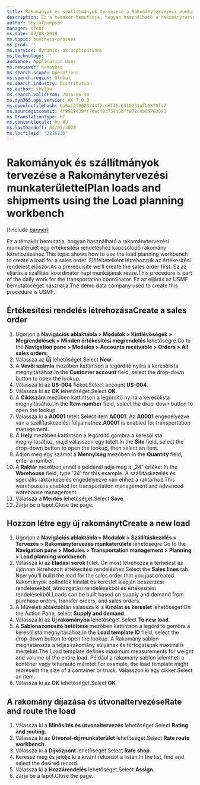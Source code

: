```yaml
---
title: Rakományok és szállítmányok tervezése a Rakománytervezési munkaterülettel
description: Ez a témakör bemutatja, hogyan használható a rakománytervezési munkaterület egy értékesítési rendeléshez kapcsolódó rakomány létrehozásához.
author: ShylaThompson
manager: tfehr
ms.date: 07/08/2019
ms.topic: business-process
ms.prod: ''
ms.service: dynamics-ax-applications
ms.technology: ''
audience: Application User
ms.reviewer: kamaybac
ms.search.scope: Operations
ms.search.region: Global
ms.search.industry: Distribution
ms.author: shylaw
ms.search.validFrom: 2016-06-30
ms.dyn365.ops.version: AX 7.0.0
ms.openlocfilehash: 6a6af2f0623744f2cddf46c0310231afb0870fd7
ms.sourcegitcommit: 4f9912439ff78acf0c754d5bff972c4b85763093
ms.translationtype: HT
ms.contentlocale: hu-HU
ms.lasthandoff: 04/02/2020
ms.locfileid: "3216735"
---
```

# <a name="plan-loads-and-shipments-using-the-load-planning-workbench"></a><span data-ttu-id="985f9-103">Rakományok és szállítmányok tervezése a Rakománytervezési munkaterülettel</span><span class="sxs-lookup"><span data-stu-id="985f9-103">Plan loads and shipments using the Load planning workbench</span></span>

[!include [banner](../../includes/banner.md)]

<span data-ttu-id="985f9-104">Ez a témakör bemutatja, hogyan használható a rakománytervezési munkaterület egy értékesítési rendeléshez kapcsolódó rakomány létrehozásához.</span><span class="sxs-lookup"><span data-stu-id="985f9-104">This topic shows how to use the load planning workbench to create a load for a sales order.</span></span> <span data-ttu-id="985f9-105">Előfeltételként létrehozzuk az értékesítési rendelést először.</span><span class="sxs-lookup"><span data-stu-id="985f9-105">As a prerequisite we'll create the sales order first.</span></span> <span data-ttu-id="985f9-106">Ez az eljárás a szállítási koordinátor napi munkájának része.</span><span class="sxs-lookup"><span data-stu-id="985f9-106">This procedure is part of the daily work for the transportation coordinator.</span></span> <span data-ttu-id="985f9-107">Ez az eljárás az USMF bemutatócéget használja.</span><span class="sxs-lookup"><span data-stu-id="985f9-107">The demo data company used to create this procedure is USMF.</span></span>


## <a name="create-a-sales-order"></a><span data-ttu-id="985f9-108">Értékesítési rendelés létrehozása</span><span class="sxs-lookup"><span data-stu-id="985f9-108">Create a sales order</span></span>
1. <span data-ttu-id="985f9-109">Ugorjon a **Navigációs ablaktábla > Modulok > Kintlévőségek > Megrendelések > Minden értékesítési megrendelés** lehetőségre.</span><span class="sxs-lookup"><span data-stu-id="985f9-109">Go to the **Navigation pane > Modules > Accounts receivable > Orders > All sales orders**.</span></span>
2. <span data-ttu-id="985f9-110">Válassza az **Új** lehetőséget.</span><span class="sxs-lookup"><span data-stu-id="985f9-110">Select **New**.</span></span>
3. <span data-ttu-id="985f9-111">A **Vevői számla** mezőben kattintson a legördítő nyílra a keresőlista megnyitásához.</span><span class="sxs-lookup"><span data-stu-id="985f9-111">In the **Customer account** field, select the drop-down button to open the lookup.</span></span>
4. <span data-ttu-id="985f9-112">Válassza ki az **US-004** fiókot.</span><span class="sxs-lookup"><span data-stu-id="985f9-112">Select account **US-004**.</span></span>
5. <span data-ttu-id="985f9-113">Válassza ki az **OK** lehetőséget.</span><span class="sxs-lookup"><span data-stu-id="985f9-113">Select **OK**.</span></span>
6. <span data-ttu-id="985f9-114">A **Cikkszám** mezőben kattintson a legördítő nyílra a keresőlista megnyitásához.</span><span class="sxs-lookup"><span data-stu-id="985f9-114">In the **Item number** field, select the drop-down button to open the lookup.</span></span>
7. <span data-ttu-id="985f9-115">Válassza ki a **A0001** tételt.</span><span class="sxs-lookup"><span data-stu-id="985f9-115">Select item **A0001**.</span></span> <span data-ttu-id="985f9-116">Az **A0001** engedélyezve van a szállításkezelési folyamathoz.</span><span class="sxs-lookup"><span data-stu-id="985f9-116">**A0001** is enabled for transportation management.</span></span>  
8. <span data-ttu-id="985f9-117">A **Hely** mezőben kattintson a legördítő gombra a keresőlista megnyitásához, majd válasszon egy tételt.</span><span class="sxs-lookup"><span data-stu-id="985f9-117">In the **Site** field, select the drop-down button to open the lookup, then select an item.</span></span>
9. <span data-ttu-id="985f9-118">Adjon meg egy számot a **Mennyiség** mezőben.</span><span class="sxs-lookup"><span data-stu-id="985f9-118">In the **Quantity** field, enter a number.</span></span>
10. <span data-ttu-id="985f9-119">A **Raktár** mezőben ennél a példánál adja meg a „24” értéket.</span><span class="sxs-lookup"><span data-stu-id="985f9-119">In the **Warehouse** field, type '24' for this example.</span></span> <span data-ttu-id="985f9-120">A szállításkezelés és speciális raktárkezelés engedélyezve van ehhez a raktárhoz.</span><span class="sxs-lookup"><span data-stu-id="985f9-120">This warehouse is enabled for transportation management and advanced warehouse management.</span></span>  
11. <span data-ttu-id="985f9-121">Válassza a **Mentés** lehetőséget.</span><span class="sxs-lookup"><span data-stu-id="985f9-121">Select **Save**.</span></span>
12. <span data-ttu-id="985f9-122">Zárja be a lapot.</span><span class="sxs-lookup"><span data-stu-id="985f9-122">Close the page.</span></span>

## <a name="create-a-new-load"></a><span data-ttu-id="985f9-123">Hozzon létre egy új rakományt</span><span class="sxs-lookup"><span data-stu-id="985f9-123">Create a new load</span></span>
1. <span data-ttu-id="985f9-124">Ugorjon a **Navigációs ablaktábla > Modulok > Szállításkezelés > Tervezés > Rakománytervezés munkaterülete** lehetőségre.</span><span class="sxs-lookup"><span data-stu-id="985f9-124">Go to the **Navigation pane > Modules > Transportation management > Planning > Load planning workbench**.</span></span>
2. <span data-ttu-id="985f9-125">Válassza ki az **Eladási sorok** fület. Ön most létrehozza a terhelést az újonnan létrehozott értékesítési rendeléshez.</span><span class="sxs-lookup"><span data-stu-id="985f9-125">Select the **Sales lines** tab. Now you'll build the load for the sales order that you just created.</span></span> <span data-ttu-id="985f9-126">Rakományok építhetők kínálat és kereslet alapján beszerzési rendelésekből, átmozgatási rendelésekből és értékesítési rendelésekből.</span><span class="sxs-lookup"><span data-stu-id="985f9-126">Loads can be built based on supply and demand from purchase orders, transfer orders, and sales orders.</span></span>  
3. <span data-ttu-id="985f9-127">A Műveleti ablaktáblán válassza ki a **Kínálat és kereslet** lehetőséget.</span><span class="sxs-lookup"><span data-stu-id="985f9-127">On the Action Pane, select **Supply and demand**.</span></span>
4. <span data-ttu-id="985f9-128">Válassza ki az **Új rakományba** lehetőséget.</span><span class="sxs-lookup"><span data-stu-id="985f9-128">Select **To new load**.</span></span>
5. <span data-ttu-id="985f9-129">A **Sablonazonosító betöltése** mezőben kattintson a legördítő gombra a keresőlista megnyitásához.</span><span class="sxs-lookup"><span data-stu-id="985f9-129">In the **Load template ID** field, select the drop-down button to open the lookup.</span></span> <span data-ttu-id="985f9-130">A Rakomány sablon meghatározza a teljes rakomány súlyának és térfogatának maximális mértékét.</span><span class="sxs-lookup"><span data-stu-id="985f9-130">The Load template defines maximum measurements for weight and volume of the entire load.</span></span> <span data-ttu-id="985f9-131">Például a rakomány sablon jelentheti a konténer vagy teherautó méretét.</span><span class="sxs-lookup"><span data-stu-id="985f9-131">For example, the load template might represent the size of a container or truck.</span></span> <span data-ttu-id="985f9-132">Válasszon ki egy cikket.</span><span class="sxs-lookup"><span data-stu-id="985f9-132">Select an item.</span></span>
6. <span data-ttu-id="985f9-133">Válassza ki az **OK** lehetőséget.</span><span class="sxs-lookup"><span data-stu-id="985f9-133">Select **OK**.</span></span>

## <a name="rate-and-route-the-load"></a><span data-ttu-id="985f9-134">A rakomány díjazása és útvonaltervezése</span><span class="sxs-lookup"><span data-stu-id="985f9-134">Rate and route the load</span></span>
1. <span data-ttu-id="985f9-135">Válassza ki a **Minősítés és útvonaltervezés** lehetőséget.</span><span class="sxs-lookup"><span data-stu-id="985f9-135">Select **Rating and routing**.</span></span>
2. <span data-ttu-id="985f9-136">Válassza ki az **Útvonal-díj munkaterület** lehetőséget.</span><span class="sxs-lookup"><span data-stu-id="985f9-136">Select **Rate route workbench**.</span></span>
3. <span data-ttu-id="985f9-137">Válassza ki a **Díjközpont** lehetőséget.</span><span class="sxs-lookup"><span data-stu-id="985f9-137">Select **Rate shop**.</span></span>
4. <span data-ttu-id="985f9-138">Keresse meg és jelölje ki a kívánt rekordot a listán.</span><span class="sxs-lookup"><span data-stu-id="985f9-138">In the list, find and select the desired record.</span></span>
5. <span data-ttu-id="985f9-139">Válassza ki a **Hozzárendelés** lehetőséget.</span><span class="sxs-lookup"><span data-stu-id="985f9-139">Select **Assign**.</span></span>
6. <span data-ttu-id="985f9-140">Zárja be a lapot.</span><span class="sxs-lookup"><span data-stu-id="985f9-140">Close the page.</span></span>


